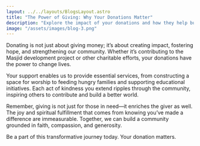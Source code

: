```yaml
---
layout: ../../layouts/BlogsLayout.astro
title: "The Power of Giving: Why Your Donations Matter"
description: "Explore the impact of your donations and how they help build a stronger, more compassionate community."
image: "/assets/images/blog-3.png"
---
```

Donating is not just about giving money; it’s about creating impact, fostering hope, and strengthening our community. Whether it’s contributing to the Masjid development project or other charitable efforts, your donations have the power to change lives.

Your support enables us to provide essential services, from constructing a space for worship to feeding hungry families and supporting educational initiatives. Each act of kindness you extend ripples through the community, inspiring others to contribute and build a better world.

Remember, giving is not just for those in need—it enriches the giver as well. The joy and spiritual fulfillment that comes from knowing you’ve made a difference are immeasurable. Together, we can build a community grounded in faith, compassion, and generosity.

Be a part of this transformative journey today. Your donation matters.